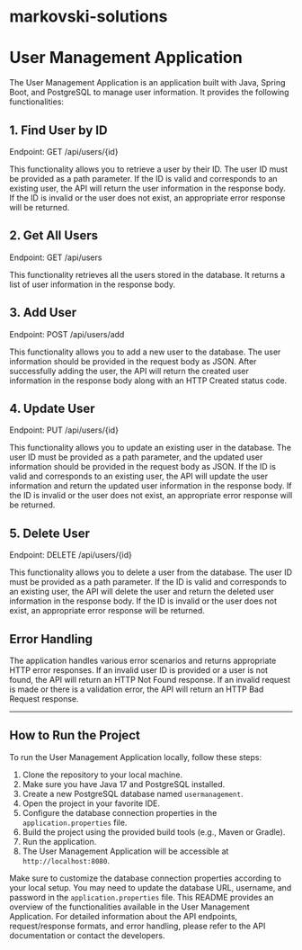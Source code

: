 # markovski-solutions

# User Management Application

The User Management Application is an application built with Java, Spring Boot, and PostgreSQL to manage user information. It provides the following functionalities:

## 1. Find User by ID

Endpoint: GET /api/users/{id}

This functionality allows you to retrieve a user by their ID. The user ID must be provided as a path parameter. If the ID is valid and corresponds to an existing user, the API will return the user information in the response body. If the ID is invalid or the user does not exist, an appropriate error response will be returned.

## 2. Get All Users

Endpoint: GET /api/users

This functionality retrieves all the users stored in the database. It returns a list of user information in the response body.

## 3. Add User

Endpoint: POST /api/users/add

This functionality allows you to add a new user to the database. The user information should be provided in the request body as JSON. After successfully adding the user, the API will return the created user information in the response body along with an HTTP Created status code.

## 4. Update User

Endpoint: PUT /api/users/{id}

This functionality allows you to update an existing user in the database. The user ID must be provided as a path parameter, and the updated user information should be provided in the request body as JSON. If the ID is valid and corresponds to an existing user, the API will update the user information and return the updated user information in the response body. If the ID is invalid or the user does not exist, an appropriate error response will be returned.

## 5. Delete User

Endpoint: DELETE /api/users/{id}

This functionality allows you to delete a user from the database. The user ID must be provided as a path parameter. If the ID is valid and corresponds to an existing user, the API will delete the user and return the deleted user information in the response body. If the ID is invalid or the user does not exist, an appropriate error response will be returned.

## Error Handling

The application handles various error scenarios and returns appropriate HTTP error responses. If an invalid user ID is provided or a user is not found, the API will return an HTTP Not Found response. If an invalid request is made or there is a validation error, the API will return an HTTP Bad Request response.

---
## How to Run the Project

To run the User Management Application locally, follow these steps:

1. Clone the repository to your local machine.
2. Make sure you have Java 17 and PostgreSQL installed.
3. Create a new PostgreSQL database named `usermanagement`.
4. Open the project in your favorite IDE.
5. Configure the database connection properties in the `application.properties` file.
6. Build the project using the provided build tools (e.g., Maven or Gradle).
7. Run the application.
8. The User Management Application will be accessible at `http://localhost:8080`.

Make sure to customize the database connection properties according to your local setup. You may need to update the database URL, username, and password in the `application.properties` file.
This README provides an overview of the functionalities available in the User Management Application. For detailed information about the API endpoints, request/response formats, and error handling, please refer to the API documentation or contact the developers.
